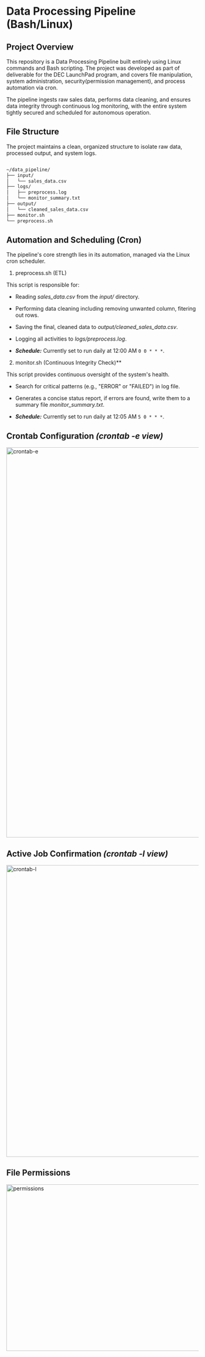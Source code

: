 # Data Processing Pipeline (Bash/Linux)

## Project Overview

This repository is a Data Processing Pipeline built entirely using Linux commands and Bash scripting. The project was developed as part of deliverable for the DEC LaunchPad program, and covers file manipulation, system administration, security(permission management), and process automation via cron.

The pipeline ingests raw sales data, performs data cleaning, and ensures data integrity through continuous log monitoring, with the entire system tightly secured and scheduled for autonomous operation.

## File Structure

The project maintains a clean, organized structure to isolate raw data, processed output, and system logs.

```markdown

~/data_pipeline/
├── input/
│   └── sales_data.csv
├── logs/
│   ├── preprocess.log
│   └── monitor_summary.txt
├── output/
│   └── cleaned_sales_data.csv
├── monitor.sh
└── preprocess.sh
```

## Automation and Scheduling (Cron)

The pipeline's core strength lies in its automation, managed via the Linux cron scheduler.

1. preprocess.sh (ETL)

This script is responsible for:

- Reading *sales_data.csv* from the *input/* directory.

- Performing data cleaning including removing unwanted column, fitering out rows.

- Saving the final, cleaned data to *output/cleaned_sales_data.csv*.

- Logging all activities to *logs/preprocess.log*.

- ***Schedule:*** Currently set to run daily at 12:00 AM ```0 0 * * *```.

2. monitor.sh (Continuous Integrity Check)**

This script provides continuous oversight of the system's health.

- Search for critical patterns (e.g., "ERROR" or "FAILED") in log file.

- Generates a concise status report, if errors are found, write them to a summary file *monitor_summary.txt*.

- ***Schedule:*** Currently set to run daily at 12:05 AM ```5 0 * * *```.
 
## Crontab Configuration *(crontab -e view)*

<img width="1919" height="1019" alt="crontab-e" src="https://github.com/user-attachments/assets/78b5e0f3-dd5b-42a9-b297-3d65beb5ef1c" />

## Active Job Confirmation *(crontab -l view)*

<img width="1919" height="762" alt="crontab-l" src="https://github.com/user-attachments/assets/a871cfbd-5e58-4fc5-bd44-8da9406a7071" />

## File Permissions

<img width="1909" height="435" alt="permissions" src="https://github.com/user-attachments/assets/eb8da5ed-2a58-427c-8d47-044790039d89" />
